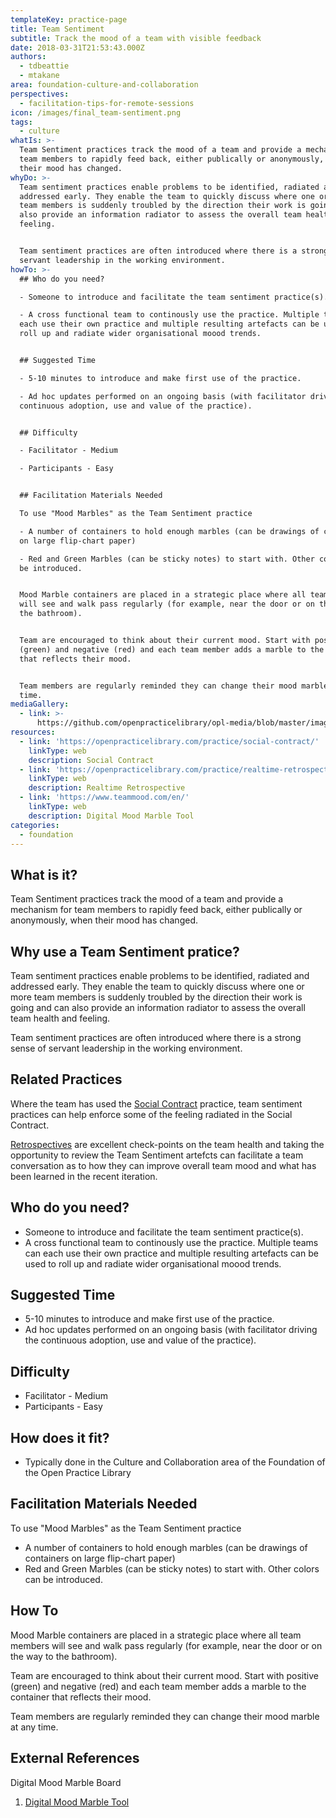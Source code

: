 ```yaml
---
templateKey: practice-page
title: Team Sentiment
subtitle: Track the mood of a team with visible feedback
date: 2018-03-31T21:53:43.000Z
authors:
  - tdbeattie
  - mtakane
area: foundation-culture-and-collaboration
perspectives:
  - facilitation-tips-for-remote-sessions
icon: /images/final_team-sentiment.png
tags:
  - culture
whatIs: >-
  Team Sentiment practices track the mood of a team and provide a mechanism for
  team members to rapidly feed back, either publically or anonymously, when
  their mood has changed.
whyDo: >-
  Team sentiment practices enable problems to be identified, radiated and
  addressed early. They enable the team to quickly discuss where one or more
  team members is suddenly troubled by the direction their work is going and can
  also provide an information radiator to assess the overall team health and
  feeling.


  Team sentiment practices are often introduced where there is a strong sense of
  servant leadership in the working environment.
howTo: >-
  ## Who do you need?

  - Someone to introduce and facilitate the team sentiment practice(s).

  - A cross functional team to continously use the practice. Multiple teams can
  each use their own practice and multiple resulting artefacts can be used to
  roll up and radiate wider organisational moood trends.


  ## Suggested Time

  - 5-10 minutes to introduce and make first use of the practice.

  - Ad hoc updates performed on an ongoing basis (with facilitator driving the
  continuous adoption, use and value of the practice).


  ## Difficulty

  - Facilitator - Medium

  - Participants - Easy


  ## Facilitation Materials Needed

  To use "Mood Marbles" as the Team Sentiment practice

  - A number of containers to hold enough marbles (can be drawings of containers
  on large flip-chart paper)

  - Red and Green Marbles (can be sticky notes) to start with. Other colors can
  be introduced.


  Mood Marble containers are placed in a strategic place where all team members
  will see and walk pass regularly (for example, near the door or on the way to
  the bathroom).


  Team are encouraged to think about their current mood. Start with positive
  (green) and negative (red) and each team member adds a marble to the container
  that reflects their mood.


  Team members are regularly reminded they can change their mood marble at any
  time.
mediaGallery:
  - link: >-
      https://github.com/openpracticelibrary/opl-media/blob/master/images/team%20sentiment%20mood.png?raw=true
resources:
  - link: 'https://openpracticelibrary.com/practice/social-contract/'
    linkType: web
    description: Social Contract
  - link: 'https://openpracticelibrary.com/practice/realtime-retrospective/'
    linkType: web
    description: Realtime Retrospective
  - link: 'https://www.teammood.com/en/'
    linkType: web
    description: Digital Mood Marble Tool
categories: 
  - foundation
---
```

## What is it?

Team Sentiment practices track the mood of a team and provide a mechanism for team members to rapidly feed back, either publically or anonymously, when their mood has changed.

## Why use a Team Sentiment pratice?

Team sentiment practices enable problems to be identified, radiated and addressed early. They enable the team to quickly discuss where one or more team members is suddenly troubled by the direction their work is going and can also provide an information radiator to assess the overall team health and feeling.

Team sentiment practices are often introduced where there is a strong sense of servant leadership in the working environment.

## Related Practices

Where the team has used the [Social Contract](/practice/social-contract/) practice, team sentiment practices can help enforce some of the feeling radiated in the Social Contract.

[Retrospectives](/practice/realtime-retrospective/) are excellent check-points on the team health and taking the opportunity to review the Team Sentiment artefcts can facilitate a team conversation as to how they can improve overall team mood and what has been learned in the recent iteration.

## Who do you need?

- Someone to introduce and facilitate the team sentiment practice(s).
- A cross functional team to continously use the practice. Multiple teams can each use their own practice and multiple resulting artefacts can be used to roll up and radiate wider organisational moood trends.

## Suggested Time

- 5-10 minutes to introduce and make first use of the practice.
- Ad hoc updates performed on an ongoing basis (with facilitator driving the continuous adoption, use and value of the practice).

## Difficulty

- Facilitator - Medium
- Participants - Easy

## How does it fit?

- Typically done in the Culture and Collaboration area of the Foundation of the Open Practice Library

## Facilitation Materials Needed

To use "Mood Marbles" as the Team Sentiment practice

- A number of containers to hold enough marbles (can be drawings of containers on large flip-chart paper)
- Red and Green Marbles (can be sticky notes) to start with. Other colors can be introduced.

## How To

Mood Marble containers are placed in a strategic place where all team members will see and walk pass regularly (for example, near the door or on the way to the bathroom).

Team are encouraged to think about their current mood. Start with positive (green) and negative (red) and each team member adds a marble to the container that reflects their mood.

Team members are regularly reminded they can change their mood marble at any time.

## External References

Digital Mood Marble Board

1. [Digital Mood Marble Tool](https://www.teammood.com/en/)
